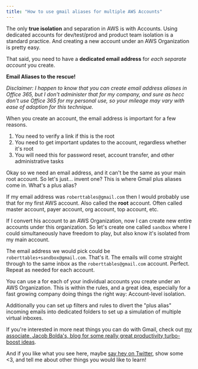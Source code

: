 ```yaml
---
title: "How to use gmail aliases for multiple AWS Accounts"
---
```


The only **true isolation** and separation in AWS is with Accounts. Using dedicated accounts for dev/test/prod and product team isolation is a standard practice. And creating a new account under an AWS Organization is pretty easy.

That said, you need to have a **dedicated email address** for _each separate account_ you create.

**Email Aliases to the rescue!**

_Disclaimer: I happen to know that you can create email address aliases in Office 365, but I don't administer that for my company, and sure as hecc don't use Office 365 for my personal use, so your mileage may vary with ease of adoption for this technique._

When you create an account, the email address is important for a few reasons.

1. You need to verify a link if this is the root
1. You need to get important updates to the account, regardless whether it's root
1. You will need this for password reset, account transfer, and other administrative tasks

Okay so we need an email address, and it can't be the same as your main root account. So let's just... invent one? This is where Gmail plus aliases come in. What's a plus alias?

If my email address was `roberttables@gmail.com` then I would probably use that for my first AWS account. Also called the **root** account. Often called master account, payer account, org account, top account, etc.

If I convert his account to an AWS Organization, now I can create new entire accounts under this organization. So let's create one called `sandbox` where I could simultaneously have freedom to play, but also know it's isolated from my main account.

The email address we would pick could be `roberttables+sandbox@gmail.com`. That's it. The emails will come straight through to the same inbox as the `roberttables@gmail.com` account. Perfect. Repeat as needed for each account.

You can use a for each of your individual accounts you create under an AWS Organization. This is within the rules, and a great idea, especially for a fast growing company doing things the right way: Account-level isolation.

Additionally you can set up filters and rules to divert the "plus alias" incoming emails into dedicated folders to set up a simulation of multiple virtual inboxes.

If you're interested in more neat things you can do with Gmail, check out [my associate, Jacob Bolda's, blog for some really great productivity turbo-boost ideas](https://www.jacobbolda.com/gmail-productivity-hacks/).

And if you like what you see here, maybe [say hey on Twitter](https://twitter.com/drpoindexter), show some <3, and tell me about other things you would like to learn!
